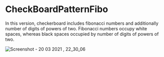 # CheckBoardPatternFibo
In this version, checkerboard includes fibonacci numbers and additionally number of digits of powers of two. Fibonacci numbers occupy white spaces, whereas black spaces occupied by number of digits of powers of two.  

![Screenshot - 20 03 2021 , 22_30_06](https://user-images.githubusercontent.com/43733328/111883576-4989ca00-89cd-11eb-89b4-531d852bd943.png)
